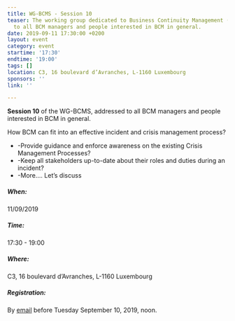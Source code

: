 ```yaml
---
title: WG-BCMS - Session 10
teaser: The working group dedicated to Business Continuity Management (BCMS) is addressed
  to all BCM managers and people interested in BCM in general.
date: 2019-09-11 17:30:00 +0200
layout: event
category: event
startime: '17:30'
endtime: '19:00'
tags: []
location: C3, 16 boulevard d’Avranches, L-1160 Luxembourg
sponsors: ''
link: ''

---
```

**Session 10** of the WG-BCMS, addressed to all BCM managers and people interested in BCM in general. 

How BCM can fit into an effective incident and crisis management process?

* -Provide guidance and enforce awareness on the existing Crisis Management Processes?
* -Keep all stakeholders up-to-date about their roles and duties during an incident?
* -More…. Let’s discuss

##### When:

11/09/2019

##### Time:

17:30 - 19:00

##### Where:

C3, 16 boulevard d’Avranches, L-1160 Luxembourg

##### Registration:

By [email](mailto:secgen@clusil.lu) before Tuesday September 10, 2019, noon.

